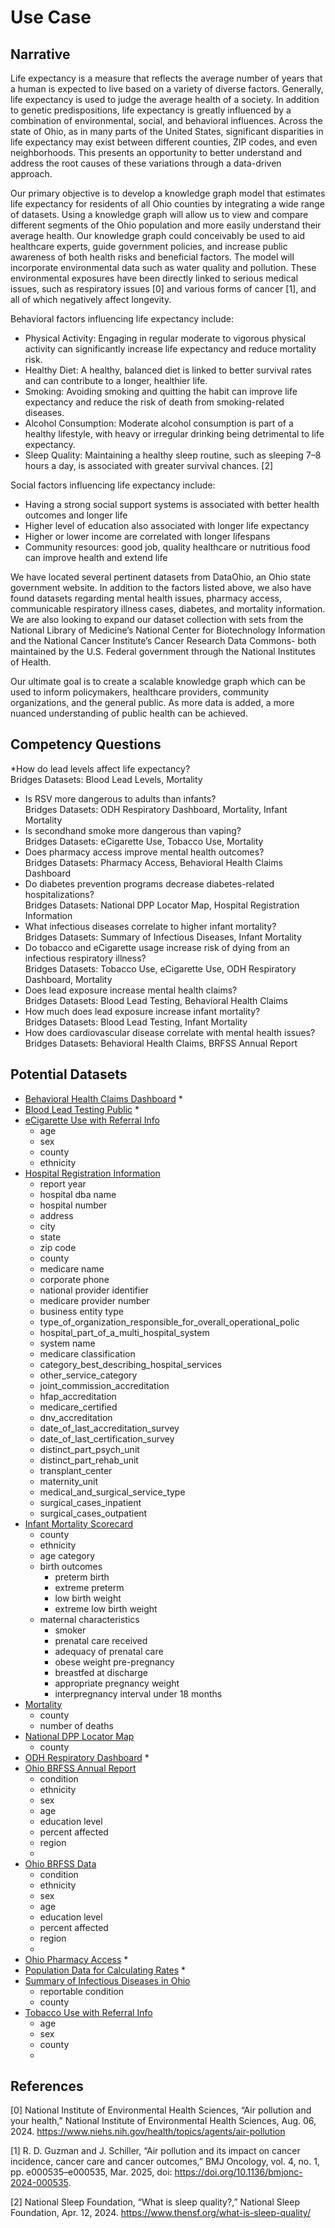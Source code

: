 # Use Case
## Narrative
Life expectancy is a measure that reflects the average number of years that a human is expected to live based on a variety of diverse factors. Generally, life expectancy is used to judge the average health of a society.
In addition to genetic predispositions, life expectancy is greatly influenced by a combination of environmental, social, and behavioral influences.
Across the state of Ohio, as in many parts of the United States, significant disparities in life expectancy may exist between different counties, ZIP codes, and even neighborhoods.
This presents an opportunity to better understand and address the root causes of these variations through a data-driven approach.

Our primary objective is to develop a knowledge graph model that estimates life expectancy for residents of all Ohio counties by integrating a wide range of datasets.
Using a knowledge graph will allow us to view and compare different segments of the Ohio population and more easily understand their average health.
Our knowledge graph could conceivably be used to aid healthcare experts, guide government policies, and increase public awareness of both health risks and beneficial factors.
The model will incorporate environmental data such as water quality and pollution.
These environmental exposures have been directly linked to serious medical issues, such as respiratory issues [0] and various forms of cancer [1], and all of which negatively affect longevity.

Behavioral factors influencing life expectancy include:
* Physical Activity: Engaging in regular moderate to vigorous physical activity can significantly increase life expectancy and reduce mortality risk. 
* Healthy Diet: A healthy, balanced diet is linked to better survival rates and can contribute to a longer, healthier life. 
* Smoking: Avoiding smoking and quitting the habit can improve life expectancy and reduce the risk of death from smoking-related diseases. 
* Alcohol Consumption: Moderate alcohol consumption is part of a healthy lifestyle, with heavy or irregular drinking being detrimental to life expectancy. 
* Sleep Quality: Maintaining a healthy sleep routine, such as sleeping 7–8 hours a day, is associated with greater survival chances. [2]


Social factors influencing life expectancy include:
* Having a strong social support systems is associated with better health outcomes and longer life
* Higher level of education also associated with longer life expectancy
* Higher or lower income are correlated with longer lifespans
* Community resources: good job, quality healthcare or nutritious food can improve health and extend life

We have located several pertinent datasets from DataOhio, an Ohio state government website.
In addition to the factors listed above, we also have found datasets regarding mental health issues, pharmacy access, communicable respiratory illness cases, diabetes, and mortality information.
We are also looking to expand our dataset collection with sets from the National Library of Medicine’s National Center for Biotechnology Information and the National Cancer Institute’s Cancer Research Data Commons- both maintained by the U.S. Federal government through the National Institutes of Health.

Our ultimate goal is to create a scalable knowledge graph which can be used to inform policymakers, healthcare providers, community organizations, and the general public. As more data is added, a more nuanced understanding of public health can be achieved.


## Competency Questions
*How do lead levels affect life expectancy?<br>
Bridges Datasets: Blood Lead Levels, Mortality
* Is RSV more dangerous to adults than infants?<br>
Bridges Datasets: ODH Respiratory Dashboard, Mortality, Infant Mortality
* Is secondhand smoke more dangerous than vaping?<br>
Bridges Datasets: eCigarette Use, Tobacco Use, Mortality
* Does pharmacy access improve mental health outcomes?<br>
Bridges Datasets: Pharmacy Access, Behavioral Health Claims Dashboard
* Do diabetes prevention programs decrease diabetes-related hospitalizations?<br>
Bridges Datasets: National DPP Locator Map, Hospital Registration Information
* What infectious diseases correlate to higher infant mortality?<br>
Bridges Datasets: Summary of Infectious Diseases, Infant Mortality
* Do tobacco and eCigarette usage increase risk of dying from an infectious respiratory illness?<br>
Bridges Datasets: Tobacco Use, eCigarette Use, ODH Respiratory Dashboard, Mortality
* Does lead exposure increase mental health claims?<br>
Bridges Datasets: Blood Lead Testing, Behavioral Health Claims
* How much does lead exposure increase infant mortality?<br>
Bridges Datasets: Blood Lead Testing, Infant Mortality
* How does cardiovascular disease correlate with mental health issues?<br>
Bridges Datasets: Behavioral Health Claims, BRFSS Annual Report

## Potential Datasets
* [Behavioral Health Claims Dashboard](https://data.ohio.gov/wps/portal/gov/data/view/mental-health-and-addiction-services-claims-dashboard)
   *
* [Blood Lead Testing Public](https://data.ohio.gov/wps/portal/gov/data/view/blood-lead-testing-public-_2016-present_)
   *
* [eCigarette Use with Referral Info](https://data.ohio.gov/wps/portal/gov/data/view/ecigarette-use-with-referral-info)
   * age
   * sex
   * county
   * ethnicity
* [Hospital Registration Information](https://data.ohio.gov/wps/portal/gov/data/view/hospital-registration-information)
   * report year
   * hospital dba name
   * hospital number
   * address
   * city
   * state
   * zip code
   * county
   * medicare name
   * corporate phone
   * national provider identifier
   * medicare provider number
   * business entity type
   * type_of_organization_responsible_for_overall_operational_polic
   * hospital_part_of_a_multi_hospital_system
   * system name
   * medicare classification
   * category_best_describing_hospital_services
   * other_service_category
   * joint_commission_accreditation
   * hfap_accreditation
   * medicare_certified
   * dnv_accreditation
   * date_of_last_accreditation_survey
   * date_of_last_certification_survey
   * distinct_part_psych_unit
   * distinct_part_rehab_unit
   * transplant_center
   * maternity_unit
   * medical_and_surgical_service_type
   * surgical_cases_inpatient
   * surgical_cases_outpatient
* [Infant Mortality Scorecard](https://data.ohio.gov/wps/portal/gov/data/view/ohio-infant-mortality-scorecard)
   * county
   * ethnicity
   * age category
   * birth outcomes
	  * preterm birth
	  * extreme preterm
	  * low birth weight
	  * extreme low birth weight
   * maternal characteristics
	  * smoker
	  * prenatal care received
	  * adequacy of prenatal care
	  * obese weight pre-pregnancy
	  * breastfed at discharge
	  * appropriate pregnancy weight
	  * interpregnancy interval under 18 months
* [Mortality](https://data.ohio.gov/wps/portal/gov/data/view/mortality)
   * county
   * number of deaths
* [National DPP Locator Map](https://data.ohio.gov/wps/portal/gov/data/view/national-diabetes-prevention-program-_national-dpp_-locator-map)
   * county
* [ODH Respiratory Dashboard](https://data.ohio.gov/wps/portal/gov/data/view/ohio-department-of-health-respiratory-dashboard)
   *
* [Ohio BRFSS Annual Report](https://data.ohio.gov/wps/portal/gov/data/view/ohio-brfss-annual-report)
   * condition
   * ethnicity
   * sex
   * age
   * education level
   * percent affected
   * region
   *
* [Ohio BRFSS Data](https://data.ohio.gov/wps/portal/gov/data/view/ohio-brfss-data)
   * condition
   * ethnicity
   * sex
   * age
   * education level
   * percent affected
   * region
   *
* [Ohio Pharmacy Access](https://data.ohio.gov/wps/portal/gov/data/view/ohio-pharmacy-assessment-)
   *
* [Population Data for Calculating Rates](https://data.ohio.gov/wps/portal/gov/data/view/population-data-for-calculating-rates)
   *
* [Summary of Infectious Diseases in Ohio](https://data.ohio.gov/wps/portal/gov/data/view/summary-of-infectious-diseases-in-ohio)
   * reportable condition
   * county
* [Tobacco Use with Referral Info](https://data.ohio.gov/wps/portal/gov/data/view/tobacco-use-with-referral-info)
   * age
   * sex
   * county
   *


## References

[0]  National Institute of Environmental Health Sciences, “Air pollution and your health,” National Institute of Environmental Health Sciences, Aug. 06, 2024. https://www.niehs.nih.gov/health/topics/agents/air-pollution

[1]  R. D. Guzman and J. Schiller, “Air pollution and its impact on cancer incidence, cancer care and cancer outcomes,” BMJ Oncology, vol. 4, no. 1, pp. e000535–e000535, Mar. 2025, doi: https://doi.org/10.1136/bmjonc-2024-000535.

[2]  National Sleep Foundation, “What is sleep quality?,” National Sleep Foundation, Apr. 12, 2024. https://www.thensf.org/what-is-sleep-quality/



